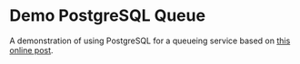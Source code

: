 Demo PostgreSQL Queue
==========

A demonstration of using PostgreSQL for a queueing service based on
[this online post](https://blog.crunchydata.com/blog/message-queuing-using-native-postgresql).

